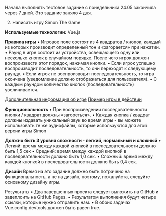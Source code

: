 Начала выполнять тестовое задание с понедельника 24.05 закончила через 7 дней.
Это задание заняло 4 дня.

2. Написать игру Simon The Game

**Используемые технологии:**
Vue.js

**Правила игры**
• Игровое поле состоят из 4 квадратов / кнопок, каждый из которых производит определенный тон и
«загорается» при нажатии.
• Раунд в игре состоит из устройства, освещающего одну или несколько кнопок в случайном порядке. После чего игрок должен воспроизвести этот порядок, нажимая кнопки.
• Если игрок успешно воспроизводит последовательность, то они переходят к следующему раунду.
• Если игрок не воспроизводит последовательность, то игра окончена (уведомление должно
отображаться для пользователя).
• С каждым раундом количество кнопок (последовательность) увеличивается.

[Дополнительная информация об игре](https://en.wikipedia.org/wiki/Simon_(game))
[Пример игры в действии](http://www.kellyking.me/projects/simon/)

**Функциональность**
• При воспроизведении последовательности кнопки / квадрат должны «загореться».
• Каждая кнопка / квадрат должны издавать уникальный звук во время игры - вы можете использовать
те же аудиофайлы, которые используются для этой версии игры Simon

**Должно быть 3 уровня сложности - легкий, нормальный и сложный**
• Легкий: время между каждой кнопкой в последовательности должно быть 1,5 сек
• Средний: время между каждой кнопкой в последовательности должно быть 1,0 сек.
• Сложный: время между каждой кнопкой в последовательности должно быть 0,4 сек.

**Дизайн**
Время на это задание должно быть потрачено на функциональность, а не на дизайн, поэтому, пожалуйста,
следуйте основному дизайну игры.

Результаты
• Два завершенных проекта следует выложить на GitHub и задеплоить на GitHub Pages.
• Результатом выполнения будут четыре ссылки, которые нужно отправить нам.
• В обоих задачах Vue.config.devtools должен быть равен true.

